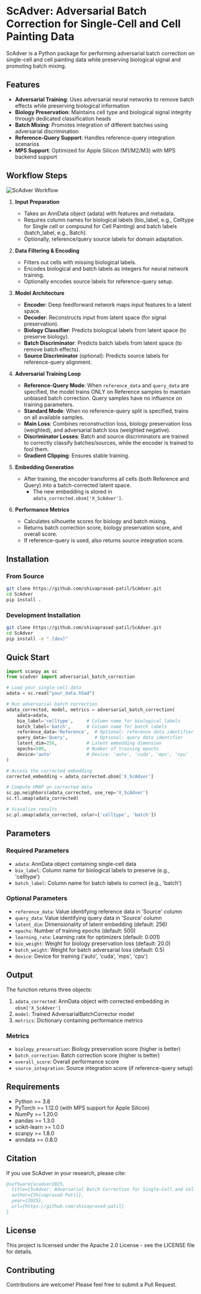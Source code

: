 # ScAdver: Adversarial Batch Correction for Single-Cell and Cell Painting Data

ScAdver is a Python package for performing adversarial batch correction on single-cell and cell painting data while preserving biological signal and promoting batch mixing.

## Features

- **Adversarial Training**: Uses adversarial neural networks to remove batch effects while preserving biological information
- **Biology Preservation**: Maintains cell type and biological signal integrity through dedicated classification heads
- **Batch Mixing**: Promotes integration of different batches using adversarial discrimination
- **Reference-Query Support**: Handles reference-query integration scenarios
- **MPS Support**: Optimized for Apple Silicon (M1/M2/M3) with MPS backend support

## Workflow Steps

![ScAdver Workflow](images/workflow_diagram.png)

1. **Input Preparation**
   * Takes an AnnData object (adata) with features and metadata.
   * Requires column names for biological labels (bio_label, e.g., Celltype for Single cell or compound for Cell Painting) and batch labels (batch_label, e.g., Batch).
   * Optionally, reference/query source labels for domain adaptation.

2. **Data Filtering & Encoding**
   * Filters out cells with missing biological labels.
   * Encodes biological and batch labels as integers for neural network training.
   * Optionally encodes source labels for reference-query setup.

3. **Model Architecture**
   * **Encoder**: Deep feedforward network maps input features to a latent space.
   * **Decoder**: Reconstructs input from latent space (for signal preservation).
   * **Biology Classifier**: Predicts biological labels from latent space (to preserve biology).
   * **Batch Discriminator**: Predicts batch labels from latent space (to remove batch effects).
   * **Source Discriminator** (optional): Predicts source labels for reference-query alignment.

4. **Adversarial Training Loop**
   * **Reference-Query Mode**: When `reference_data` and `query_data` are specified, the model trains ONLY on Reference samples to maintain unbiased batch correction. Query samples have no influence on training parameters.
   * **Standard Mode**: When no reference-query split is specified, trains on all available samples.
   * **Main Loss**: Combines reconstruction loss, biology preservation loss (weighted), and adversarial batch loss (weighted negative).
   * **Discriminator Losses**: Batch and source discriminators are trained to correctly classify batches/sources, while the encoder is trained to fool them.
   * **Gradient Clipping**: Ensures stable training.

5. **Embedding Generation**
   * After training, the encoder transforms all cells (both Reference and Query) into a batch-corrected latent space.
      * The new embedding is stored in `adata_corrected.obsm['X_ScAdver']`.

6. **Performance Metrics**
   * Calculates silhouette scores for biology and batch mixing.
   * Returns batch correction score, biology preservation score, and overall score.
   * If reference-query is used, also returns source integration score.

## Installation

### From Source
```bash
git clone https://github.com/shivaprasad-patil/ScAdver.git
cd ScAdver
pip install .
```

### Development Installation
```bash
git clone https://github.com/shivaprasad-patil/ScAdver.git
cd ScAdver
pip install -e ".[dev]"
```

## Quick Start

```python
import scanpy as sc
from scadver import adversarial_batch_correction

# Load your single-cell data
adata = sc.read("your_data.h5ad")

# Run adversarial batch correction
adata_corrected, model, metrics = adversarial_batch_correction(
    adata=adata,
    bio_label='celltype',     # Column name for biological labels
    batch_label='batch',      # Column name for batch labels
    reference_data='Reference',  # Optional: reference data identifier
    query_data='Query',          # Optional: query data identifier
    latent_dim=256,           # Latent embedding dimension
    epochs=500,               # Number of training epochs
    device='auto'             # Device: 'auto', 'cuda', 'mps', 'cpu'
)

# Access the corrected embedding
corrected_embedding = adata_corrected.obsm['X_ScAdver']

# Compute UMAP on corrected data
sc.pp.neighbors(adata_corrected, use_rep='X_ScAdver')
sc.tl.umap(adata_corrected)

# Visualize results
sc.pl.umap(adata_corrected, color=['celltype', 'batch'])
```

## Parameters

### Required Parameters
- `adata`: AnnData object containing single-cell data
- `bio_label`: Column name for biological labels to preserve (e.g., 'celltype')
- `batch_label`: Column name for batch labels to correct (e.g., 'batch')

### Optional Parameters
- `reference_data`: Value identifying reference data in 'Source' column
- `query_data`: Value identifying query data in 'Source' column
- `latent_dim`: Dimensionality of latent embedding (default: 256)
- `epochs`: Number of training epochs (default: 500)
- `learning_rate`: Learning rate for optimizers (default: 0.001)
- `bio_weight`: Weight for biology preservation loss (default: 20.0)
- `batch_weight`: Weight for batch adversarial loss (default: 0.5)
- `device`: Device for training ('auto', 'cuda', 'mps', 'cpu')

## Output

The function returns three objects:
1. `adata_corrected`: AnnData object with corrected embedding in `obsm['X_ScAdver']`
2. `model`: Trained AdversarialBatchCorrector model
3. `metrics`: Dictionary containing performance metrics

### Metrics
- `biology_preservation`: Biology preservation score (higher is better)
- `batch_correction`: Batch correction score (higher is better)
- `overall_score`: Overall performance score
- `source_integration`: Source integration score (if reference-query setup)

## Requirements

- Python >= 3.8
- PyTorch >= 1.12.0 (with MPS support for Apple Silicon)
- NumPy >= 1.20.0
- pandas >= 1.3.0
- scikit-learn >= 1.0.0
- scanpy >= 1.8.0
- anndata >= 0.8.0

## Citation

If you use ScAdver in your research, please cite:

```bibtex
@software{scadver2025,
  title={ScAdver: Adversarial Batch Correction for Single-Cell and Cell Painting Data},
  author={Shivaprasad Patil},
  year={2025},
  url={https://github.com/shivaprasad-patil}
}
```

## License

This project is licensed under the Apache 2.0 License - see the LICENSE file for details.

## Contributing

Contributions are welcome! Please feel free to submit a Pull Request.
